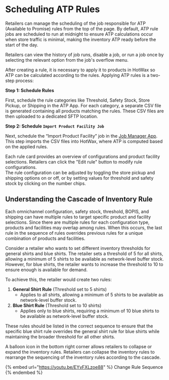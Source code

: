 # Scheduling ATP Rules

Retailers can manage the scheduling of the job responsible for ATP (Available to Promise) rules from the top of the page. By default, ATP rule jobs are scheduled to run at midnight to ensure ATP calculations occur when store traffic is minimal, making the inventory ATP ready before the start of the day.

Retailers can view the history of job runs, disable a job, or run a job once by selecting the relevant option from the job's overflow menu.

After creating a rule, it is necessary to apply it to products in HotWax so ATP can be calculated according to the rules. Applying ATP rules is a two-step process:

**Step 1: Schedule Rules**

First, schedule the rule categories like Threshold, Safety Stock, Store Pickup, or Shipping in the ATP App. For each category, a separate CSV file is generated containing all products matching the rules. These CSV files are then uploaded to a dedicated SFTP location.

**Step 2: Schedule `Import Product Facility Job`**

Next, schedule the “Import Product Facility” job in the [Job Manager App](\[url]\(https:/docs.hotwax.co/documents/retail-operations/workflow/job-manager\)/). This step imports the CSV files into HotWax, where ATP is computed based on the applied rules.

Each rule card provides an overview of configurations and product facility selections. Retailers can click the "Edit rule" button to modify rule configurations.\
The rule configuration can be adjusted by toggling the store pickup and shipping options on or off, or by setting values for threshold and safety stock by clicking on the number chips.

## Understanding the Cascade of Inventory Rule

Each omnichannel configuration, safety stock, threshold, BOPIS, and shipping can have multiple rules to target specific product and facility selections. Since there are multiple rules for each configuration type, products and facilities may overlap among rules. When this occurs, the last rule in the sequence of rules overrides previous rules for a unique combination of products and facilities.

Consider a retailer who wants to set different inventory thresholds for general shirts and blue shirts. The retailer sets a threshold of 5 for all shirts, allowing a minimum of 5 shirts to be available as network-level buffer stock. However, for blue shirts, the retailer wants to increase the threshold to 10 to ensure enough is available for demand.

To achieve this, the retailer would create two rules:

1. **General Shirt Rule** (Threshold set to 5 shirts)
   * Applies to all shirts, allowing a minimum of 5 shirts to be available as network-level buffer stock.
2. **Blue Shirt Rule** (Threshold set to 10 shirts)
   * Applies only to blue shirts, requiring a minimum of 10 blue shirts to be available as network-level buffer stock.

These rules should be listed in the correct sequence to ensure that the specific blue shirt rule overrides the general shirt rule for blue shirts while maintaining the broader threshold for all other shirts.

A balloon icon in the bottom right corner allows retailers to collapse or expand the inventory rules. Retailers can collapse the inventory rules to rearrange the sequencing of the inventory rules according to the cascade.

{% embed url="https://youtu.be/EYvFXLzoe88" %}
Change Rule Sequence
{% endembed %}
